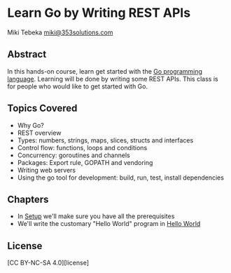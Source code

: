 # Learn Go by Writing REST APIs

Miki Tebeka <miki@353solutions.com>

## Abstract
In this hands-on course, learn get started with the [Go programming
language][go]. Learning will be done by writing some REST APIs. This class is
for people who would like to get started with Go.

[go]: https://golang.org

## Topics Covered
* Why Go?
* REST overview
* Types: numbers, strings, maps, slices, structs and interfaces
* Control flow: functions, loops and conditions
* Concurrency: goroutines and channels
* Packages: Export rule, GOPATH and vendoring
* Writing web servers
* Using the go tool for development: build, run, test, install dependencies 

## Chapters

* In [Setup][setup] we'll make sure you have all the prerequisites
* We'll write the customary "Hello World" program in [Hello World][hello-world]

[setup]: step_00/README.md
[hello-world]: step_01/README.md

## License
[CC BY-NC-SA 4.0][license]
